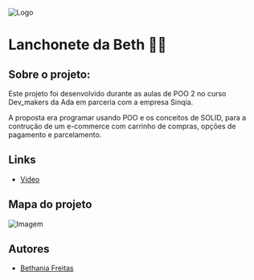 
![Logo](https://ada-site-frontend.s3.sa-east-1.amazonaws.com/home/header-logo.svg)
# Lanchonete da Beth 🍔🍟

## Sobre o projeto:

Este projeto foi desenvolvido durante as aulas de POO 2 no curso Dev_makers da Ada em parceria com a empresa Sinqia.

A proposta era programar usando POO e os conceitos de SOLID, para a contrução de um e-commerce com carrinho de compras, opções de pagamento e parcelamento.





## Links

- [Video](https://www.linkedin.com/posts/bethaniafreitas_java-transiaexaeto-transiaexaetodecarreira-activity-7024378629321109504-eWLG?utm_source=share&utm_medium=member_desktop)
## Mapa do projeto

![Imagem](https://github.com/Bethania-Freitas/Lanchonete-da-Beth/blob/main/Sem%20t%C3%ADtulo-2023-01-17-2043.png)


## Autores

- [Bethania Freitas](https://github.com/Bethania-Freitas)

